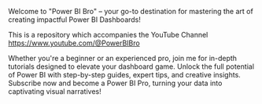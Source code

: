 Welcome to "Power BI Bro" – your go-to destination for mastering the art of creating impactful Power BI Dashboards! 

This is a repository which accompanies the YouTube Channel https://www.youtube.com/@PowerBIBro

Whether you're a beginner or an experienced pro, join me for in-depth tutorials designed to elevate your dashboard game. Unlock the full potential of Power BI with step-by-step guides, expert tips, and creative insights. 
Subscribe now and become a Power BI Pro, turning your data into captivating visual narratives! 



